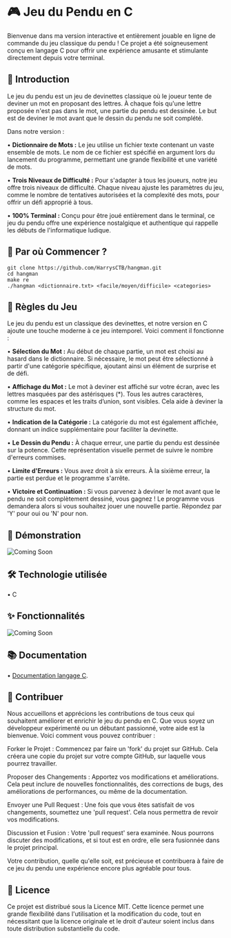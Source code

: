 # 🎮 Jeu du Pendu en C

Bienvenue dans ma version interactive et entièrement jouable en ligne de commande du jeu classique du pendu ! Ce projet a été soigneusement conçu en langage C pour offrir une expérience amusante et stimulante directement depuis votre terminal.

## 🌟 Introduction

Le jeu du pendu est un jeu de devinettes classique où le joueur tente de deviner un mot en proposant des lettres. À chaque fois qu'une lettre proposée n'est pas dans le mot, une partie du pendu est dessinée. Le but est de deviner le mot avant que le dessin du pendu ne soit complété.

Dans notre version :

• **Dictionnaire de Mots :** Le jeu utilise un fichier texte contenant un vaste ensemble de mots. Le nom de ce fichier est spécifié en argument lors du lancement du programme, permettant une grande flexibilité et une variété de mots.

• **Trois Niveaux de Difficulté :** Pour s'adapter à tous les joueurs, notre jeu offre trois niveaux de difficulté. Chaque niveau ajuste les paramètres du jeu, comme le nombre de tentatives autorisées et la complexité des mots, pour offrir un défi approprié à tous.

• **100% Terminal :** Conçu pour être joué entièrement dans le terminal, ce jeu du pendu offre une expérience nostalgique et authentique qui rappelle les débuts de l'informatique ludique.

## 🚀 Par où Commencer ?


```
git clone https://github.com/HarrysCTB/hangman.git
cd hangman
make re
./hangman <dictionnaire.txt> <facile/moyen/difficile> <categories>
```

## 📜 Règles du Jeu

Le jeu du pendu est un classique des devinettes, et notre version en C ajoute une touche moderne à ce jeu intemporel. Voici comment il fonctionne :

• **Sélection du Mot :** Au début de chaque partie, un mot est choisi au hasard dans le dictionnaire. Si nécessaire, le mot peut être sélectionné à partir d'une catégorie spécifique, ajoutant ainsi un élément de surprise et de défi.

• **Affichage du Mot :** Le mot à deviner est affiché sur votre écran, avec les lettres masquées par des astérisques (*). Tous les autres caractères, comme les espaces et les traits d’union, sont visibles. Cela aide à deviner la structure du mot.

• **Indication de la Catégorie :** La catégorie du mot est également affichée, donnant un indice supplémentaire pour faciliter la devinette.

• **Le Dessin du Pendu :** À chaque erreur, une partie du pendu est dessinée sur la potence. Cette représentation visuelle permet de suivre le nombre d'erreurs commises.

• **Limite d'Erreurs :** Vous avez droit à six erreurs. À la sixième erreur, la partie est perdue et le programme s'arrête.

• **Victoire et Continuation :** Si vous parvenez à deviner le mot avant que le pendu ne soit complètement dessiné, vous gagnez ! Le programme vous demandera alors si vous souhaitez jouer une nouvelle partie. Répondez par 'Y' pour oui ou 'N' pour non.

## 🎥 Démonstration

![Coming Soon](https://media.giphy.com/media/z6EG2su1f5jOTourNL/giphy.gif)

## 🛠️ Technologie utilisée

• C

## ✨ Fonctionnalités

![Coming Soon](https://media.giphy.com/media/z6EG2su1f5jOTourNL/giphy.gif)

## 📚 Documentation

• [Documentation langage C](https://en.cppreference.com/w/c).

## 🤝 Contribuer

Nous accueillons et apprécions les contributions de tous ceux qui souhaitent améliorer et enrichir le jeu du pendu en C. Que vous soyez un développeur expérimenté ou un débutant passionné, votre aide est la bienvenue. Voici comment vous pouvez contribuer :

Forker le Projet : Commencez par faire un 'fork' du projet sur GitHub. Cela créera une copie du projet sur votre compte GitHub, sur laquelle vous pourrez travailler.

Proposer des Changements : Apportez vos modifications et améliorations. Cela peut inclure de nouvelles fonctionnalités, des corrections de bugs, des améliorations de performances, ou même de la documentation.

Envoyer une Pull Request : Une fois que vous êtes satisfait de vos changements, soumettez une 'pull request'. Cela nous permettra de revoir vos modifications.

Discussion et Fusion : Votre 'pull request' sera examinée. Nous pourrons discuter des modifications, et si tout est en ordre, elle sera fusionnée dans le projet principal.

Votre contribution, quelle qu'elle soit, est précieuse et contribuera à faire de ce jeu du pendu une expérience encore plus agréable pour tous.

## 📝 Licence

Ce projet est distribué sous la Licence MIT. Cette licence permet une grande flexibilité dans l'utilisation et la modification du code, tout en nécessitant que la licence originale et le droit d'auteur soient inclus dans toute distribution substantielle du code.
